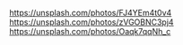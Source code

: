 https://unsplash.com/photos/FJ4YEm4t0v4
https://unsplash.com/photos/zVGOBNC3pj4
https://unsplash.com/photos/Oaqk7qqNh_c